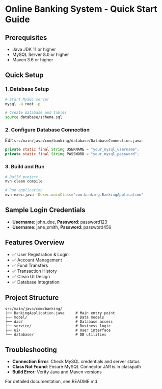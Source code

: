 # Online Banking System - Quick Start Guide

## Prerequisites
- Java JDK 11 or higher
- MySQL Server 8.0 or higher
- Maven 3.6 or higher

## Quick Setup

### 1. Database Setup
```bash
# Start MySQL server
mysql -u root -p

# Create database and tables
source database/schema.sql
```

### 2. Configure Database Connection
Edit `src/main/java/com/banking/database/DatabaseConnection.java`:
```java
private static final String USERNAME = "your_mysql_username";
private static final String PASSWORD = "your_mysql_password";
```

### 3. Build and Run
```bash
# Build project
mvn clean compile

# Run application
mvn exec:java -Dexec.mainClass="com.banking.BankingApplication"
```

## Sample Login Credentials
- **Username**: john_doe, **Password**: password123
- **Username**: jane_smith, **Password**: password456

## Features Overview
- ✅ User Registration & Login
- ✅ Account Management
- ✅ Fund Transfers
- ✅ Transaction History
- ✅ Clean UI Design
- ✅ Database Integration

## Project Structure
```
src/main/java/com/banking/
├── BankingApplication.java     # Main entry point
├── model/                      # Data models
├── dao/                        # Database access
├── service/                    # Business logic
├── ui/                         # User interface
└── database/                   # DB utilities
```

## Troubleshooting
- **Connection Error**: Check MySQL credentials and server status
- **Class Not Found**: Ensure MySQL Connector JAR is in classpath
- **Build Error**: Verify Java and Maven versions

For detailed documentation, see README.md
